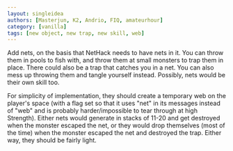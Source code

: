 ```yaml
---
layout: singleidea
authors: [Masterjun, K2, Andrio, FIQ, amateurhour]
category: [vanilla]
tags: [new object, new trap, new skill, web]
---
```

Add nets, on the basis that NetHack needs to have nets in it. You can throw them in pools to fish with, and throw them at small monsters to trap them in place. There could also be a trap that catches you in a net. You can also mess up throwing them and tangle yourself instead. Possibly, nets would be their own skill too.

For simplicity of implementation, they should create a temporary web on the player's space (with a flag set so that it uses "net" in its messages instead of "web" and is probably harder/impossible to tear through at high Strength). Either nets would generate in stacks of 11-20 and get destroyed when the monster escaped the net, or they would drop themselves (most of the time) when the monster escaped the net and destroyed the trap. Either way, they should be fairly light.
